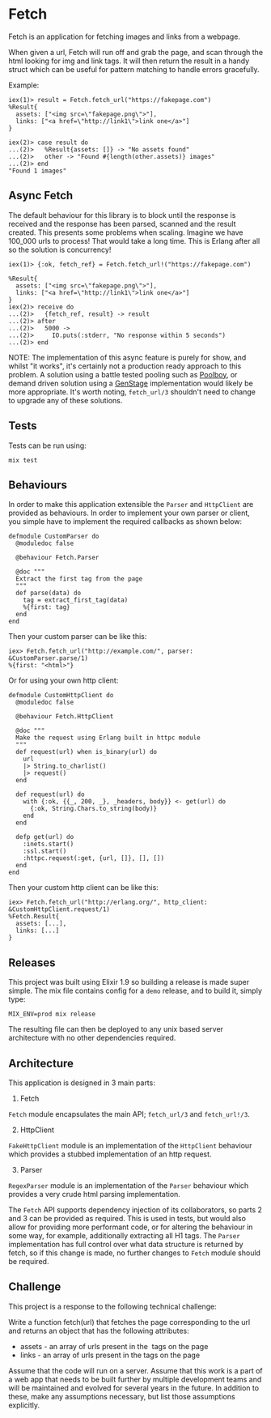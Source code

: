 # Fetch

Fetch is an application for fetching images and links from a webpage.

When given a url, Fetch will run off and grab the page, and scan through the
html looking for img and link tags. It will then return the result in a handy
struct which can be useful for pattern matching to handle errors gracefully.

Example:

```
iex(1)> result = Fetch.fetch_url("https://fakepage.com")
%Result{
  assets: ["<img src=\"fakepage.png\">"],
  links: ["<a href=\"http://link1\">link one</a>"]
}

iex(2)> case result do
...(2)>   %Result{assets: []} -> "No assets found"
...(2)>   other -> "Found #{length(other.assets)} images"
...(2)> end
"Found 1 images"
```

## Async Fetch

The default behaviour for this library is to block until the response is
received and the response has been parsed, scanned and the result created.
This presents some problems when scaling. Imagine we have 100_000 urls to
process! That would take a long time. This is Erlang after all so the solution
is concurrency!

```
iex(1)> {:ok, fetch_ref} = Fetch.fetch_url!("https://fakepage.com")

%Result{
  assets: ["<img src=\"fakepage.png\">"],
  links: ["<a href=\"http://link1\">link one</a>"]
}
iex(2)> receive do
...(2)>   {fetch_ref, result} -> result
...(2)> after
...(2)>   5000 ->
...(2)>     IO.puts(:stderr, "No response within 5 seconds")
...(2)> end
```

NOTE: The implementation of this async feature is purely for show, and whilst
"it works", it's certainly not a production ready approach to this problem. A
solution using a battle tested pooling such as
[Poolboy](https://github.com/devinus/poolboy), or demand driven solution using a
[GenStage](https://github.com/elixir-lang/gen_stage) implementation would likely
be more appropriate. It's worth noting, `fetch_url/3` shouldn't need to change
to upgrade any of these solutions.


## Tests

Tests can be run using:

```
mix test
```

## Behaviours

In order to make this application extensible the `Parser` and `HttpClient` are
provided as behaviours. In order to implement your own parser or client, you
simple have to implement the required callbacks as shown below:

```
defmodule CustomParser do
  @moduledoc false

  @behaviour Fetch.Parser

  @doc """
  Extract the first tag from the page
  """
  def parse(data) do
    tag = extract_first_tag(data)
    %{first: tag}
  end
end
```

Then your custom parser can be like this:

```
iex> Fetch.fetch_url("http://example.com/", parser: &CustomParser.parse/1)
%{first: "<html>"}
```

Or for using your own http client:

```
defmodule CustomHttpClient do
  @moduledoc false

  @behaviour Fetch.HttpClient

  @doc """
  Make the request using Erlang built in httpc module
  """
  def request(url) when is_binary(url) do
    url
    |> String.to_charlist()
    |> request()
  end

  def request(url) do
    with {:ok, {{_, 200, _}, _headers, body}} <- get(url) do
      {:ok, String.Chars.to_string(body)}
    end
  end

  defp get(url) do
    :inets.start()
    :ssl.start()
    :httpc.request(:get, {url, []}, [], [])
  end
end
```

Then your custom http client can be like this:

```
iex> Fetch.fetch_url("http://erlang.org/", http_client: &CustomHttpClient.request/1)
%Fetch.Result{
  assets: [...],
  links: [...]
}
```

## Releases

This project was built using Elixir 1.9 so building a release is made super simple. The mix file contains config for a `demo` release, and to build it, simply type:

```
MIX_ENV=prod mix release
```

The resulting file can then be deployed to any unix based server architecture with no other dependencies required.

## Architecture

This application is designed in 3 main parts:

1. Fetch

`Fetch` module encapsulates the main API; `fetch_url/3` and `fetch_url!/3`.

2. HttpClient

`FakeHttpClient` module is an implementation of the `HttpClient` behaviour which
provides a stubbed implementation of an http request.

3. Parser

`RegexParser` module is an implementation of the `Parser` behaviour which
provides a very crude html parsing implementation.

The `Fetch` API supports dependency injection of its collaborators, so parts 2
and 3 can be provided as required. This is used in tests, but would also allow
for providing more performant code, or for altering the behaviour in some way,
for example, additionally extracting all H1 tags. The `Parser` implementation
has full control over what data structure is returned by fetch, so if this
change is made, no further changes to `Fetch` module should be required.

## Challenge

This project is a response to the following technical challenge:

Write a function fetch(url) that fetches the page corresponding to the url and
returns an object that has the following attributes:                                     

- assets - an array of urls present in the <img> tags on the page
- links - an array of urls present in the <a> tags on the page

Assume that the code will run on a server. Assume that this work is a part of a
web app that needs to be built further by multiple development teams and will be
maintained and evolved for several years in the future. In addition to these,
make any assumptions necessary, but list those assumptions explicitly.
